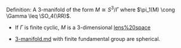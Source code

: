Definition:
A 3-manifold of the form $M \cong S^3/\Gamma$ where $\pi_1(M) \cong \Gamma \leq \SO_4(\RR)$.

- If $\Gamma$ is finite cyclic, $M$ is a 3-dimensional [lens%20space](lens%20space)

- [3-manifold.md](Unsorted/Three-manifold.md) with finite fundamental group are spherical.